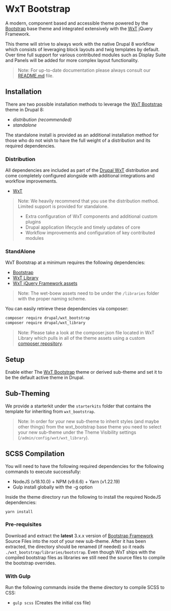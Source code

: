 WxT Bootstrap
=============

A modern, component based and accessible theme powered by the
[Bootstrap][bootstrap] base theme and integrated extensively with the
[WxT][wet_boew] jQuery Framework.

This theme will strive to always work with the native Drupal 8 workflow which
consists of leveraging block layouts and twig templates by default. Over time
full support for various contributed modules such as Display Suite and Panels
will be added for more complex layout functionality.

> Note: For up-to-date documentation please always consult our [README.md][readme] file.

## Installation

There are two possible installation methods to leverage the
[WxT Bootstrap][wxt_bootstrap] theme in Drupal 8:

- *distribution (recommended)*
- *standalone*

The standalone install is provided as an additional installation method for
those who do not wish to have the full weight of a distribution and its
required dependencies.

### Distribution

All dependencies are included as part of the [Drupal WxT][drupal_wxt]
distribution and come completely configured alongside with additional
integrations and workflow improvements.

- [WxT][wxt]

> Note: We heavily recommend that you use the distribution method.
> Limited support is provided for standalone.
>
> * Extra configuration of WxT components and additional custom plugins
> * Drupal application lifecycle and timely updates of core
> * Workflow improvements and configuration of key contributed modules

### StandAlone

WxT Bootstrap at a minimum requires the following dependencies:

- [Bootstrap][bootstrap]
- [WxT Library][wxt_library]
- [WxT jQuery Framework assets][wet_boew]

> Note: The wet-boew assets need to be under the `/libraries` folder with the proper naming scheme.

You can easily retrieve these dependencies via composer:

```sh
composer require drupal/wxt_bootstrap
composer require drupal/wxt_library
```

> Note: Please take a look at the composer.json file located in WxT Library which pulls in all of
the theme assets using a custom [composer repository][composer_extdeps].

## Setup

Enable either The [WxT Bootstrap][wxt_bootstrap] theme or derived sub-theme and
set it to be the default active theme in Drupal.

## Sub-Theming

We provide a starterkit under the `starterkits` folder that contains the
template for inheriting from `wxt_bootstrap`.

> Note: In order for your new sub-theme to inherit styles (and maybe other things)
> from the wxt_bootstrap base theme you need to select your new sub-theme under the
> Theme Visibility settings (`/admin/config/wxt/wxt_library`).

## SCSS Compilation

You will need to have the following required dependencies for the following
commands to execute successfully:

- NodeJS (v18.10.0) + NPM (v9.6.6) + Yarn (v1.22.19)
- Gulp install globally with the -g option

Inside the theme directory run the following to install the required NodeJS
dependencies:

`yarn install`

### Pre-requisites

Download and extract the **latest** 3.x.x version of
[Bootstrap Framework][bootstrap_sass] Source Files into the root of your new
sub-theme. After it has been extracted, the directory should be renamed
(if needed) so it reads `./wxt_bootstrap/libraries/bootstrap`. Even though WxT
ships with the compiled bootstrap files as libraries we still need the source
files to compile the bootstrap overrides.

### With Gulp

Run the following commands inside the theme directory to compile SCSS to CSS:

- `gulp scss` (Creates the initial css file)

<!-- Links Referenced -->

[bootstrap]:        https://drupal.org/project/bootstrap
[bootstrap_sass]:   https://github.com/twbs/bootstrap-sass
[drupal_wxt]:       https://drupal.org/project/wxt
[wet_boew]:         https://github.com/wet-boew/wet-boew
[composer_extdeps]: https://github.com/drupalwxt/composer-extdeps
[wxt]:              https://drupal.org/project/wxt
[wxt_library]:      https://drupal.org/project/wxt_library
[wxt_bootstrap]:    https://drupal.org/project/wxt_bootstrap
[readme]:           https://github.com/drupalwxt/wxt_bootstrap/blob/8.x-7.x/README.md
